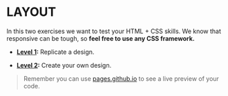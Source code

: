 # LAYOUT

In this two exercises we want to test your HTML + CSS skills. We know that responsive can be tough, so **feel free to use any CSS framework.**

- **[Level 1](https://github.com/worona/selection-test-01/tree/master/layout/level%201):** Replicate a design.

- **[Level 2](https://github.com/worona/selection-test-01/tree/master/layout/level%202):** Create your own design.



 > Remember you can use [pages.github.io](https://pages.github.com/) to see a live preview of your code.
